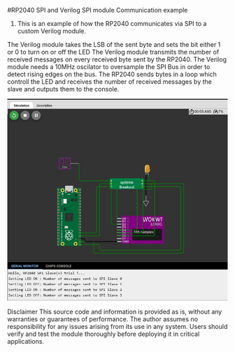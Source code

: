 #RP2040 SPI and Verilog SPI module Communication example

1. This is an example of how the RP2040 communicates via SPI to a custom Verilog module.

The Verilog module takes the LSB of the sent byte and sets the bit either 1 or 0 to turn on or off the LED
The Verilog module transmits the number of received messages on every received byte sent by the RP2040.
The Verilog module needs a 10MHz oscilator to oversample the SPI Bus in order to detect rising edges on the bus.
The RP2040 sends bytes in a loop which controll the LED and receives the number of received messages by the slave
and outputs them to the console.

![Screenshot](https://github.com/Dekameron55/RP-2040-SPI-BLINK/blob/main/images/SetupWokWi.jpg)


Disclaimer
This source code and information is provided as is, without any warranties or guarantees of performance. The author assumes no responsibility for any issues arising from its use in any system. Users should verify and test the module thoroughly before deploying it in critical applications.